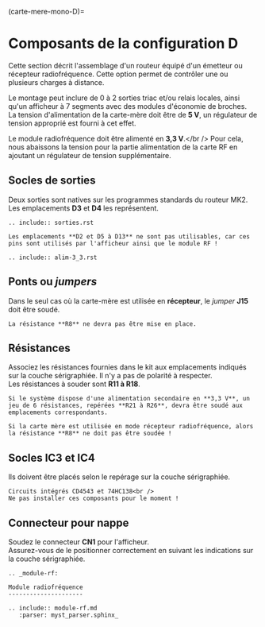 (carte-mere-mono-D)=

# Composants de la configuration D

Cette section décrit l'assemblage d'un routeur équipé d'un émetteur ou récepteur radiofréquence. Cette option permet de contrôler une ou plusieurs charges à distance.

Le montage peut inclure de 0 à 2 sorties triac et/ou relais locales, ainsi qu'un afficheur à 7 segments avec des modules d'économie de broches.<br />
La tension d'alimentation de la carte-mère doit être de **5 V**, un régulateur de tension approprié est fourni à cet effet.

Le module radiofréquence doit être alimenté en **3,3 V**.</br />
Pour cela, nous abaissons la tension pour la partie alimentation de la carte RF en ajoutant un régulateur de tension supplémentaire.

## Socles de sorties

Deux sorties sont natives sur les programmes standards du routeur MK2.<br />
Les emplacements **D3** et **D4** les représentent.

```{eval-rst}
.. include:: sorties.rst
```

```{warning}
Les emplacements **D2 et D5 à D13** ne sont pas utilisables, car ces pins sont utilisés par l'afficheur ainsi que le module RF !
```

```{eval-rst}
.. include:: alim-3_3.rst
```

## Ponts ou *jumpers*

Dans le seul cas où la carte-mère est utilisée en **récepteur**, le *jumper* **J15** doit être soudé.

```{warning}
La résistance **R8** ne devra pas être mise en place.
```

## Résistances

Associez les résistances fournies dans le kit aux emplacements indiqués sur la couche sérigraphiée. Il n'y a pas de polarité à respecter.<br />
Les résistances à souder sont **R11 à R18**.

```{note}
Si le système dispose d'une alimentation secondaire en **3,3 V**, un jeu de 6 résistances, repérées **R21 à R26**, devra être soudé aux emplacements correspondants.
```

```{admonition} Rappel
Si la carte mère est utilisée en mode récepteur radiofréquence, alors la résistance **R8** ne doit pas être soudée !
```

## Socles **IC3** et **IC4**

Ils doivent être placés selon le repérage sur la couche sérigraphiée.

```{warning}
Circuits intégrés CD4543 et 74HC138<br />
Ne pas installer ces composants pour le moment !
```

## Connecteur pour nappe

Soudez le connecteur **CN1** pour l'afficheur.<br />
Assurez-vous de le positionner correctement en suivant les indications sur la couche sérigraphiée.

```{eval-rst}
.. _module-rf:

Module radiofréquence
---------------------

.. include:: module-rf.md
   :parser: myst_parser.sphinx_
```